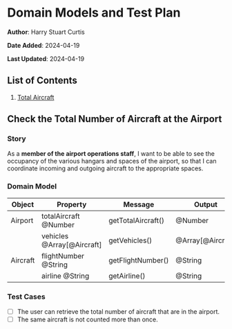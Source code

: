 # Domain Models and Test Plan

**Author**: Harry Stuart Curtis

**Date Added**: 2024-04-19

**Last Updated**: 2024-04-19

## List of Contents

1. [Total Aircraft](#check-the-total-number-of-aircraft-at-the-airport)

## Check the Total Number of Aircraft at the Airport

### Story

As a **member of the airport operations staff**, I want to be able to see the occupancy of the various hangars and spaces of the airport, so that I can coordinate incoming and outgoing aircraft to the appropriate spaces.

### Domain Model

| Object | Property | Message | Output |
| --- | --- | --- | --- |
| Airport | totalAircraft @Number | getTotalAircraft() | @Number |
|  | vehicles @Array[@Aircraft] | getVehicles() | @Array[@Aircraft] |
| Aircraft | flightNumber @String | getFlightNumber() | @String |
|  | airline @String | getAirline() | @String |

### Test Cases

* [ ] The user can retrieve the total number of aircraft that are in the airport.
* [ ] The same aircraft is not counted more than once.